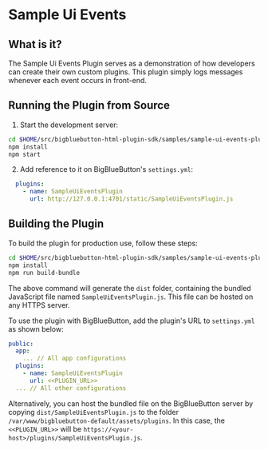 # Sample Ui Events

## What is it?

The Sample Ui Events Plugin serves as a demonstration of how developers can create their own custom plugins. This plugin simply logs messages whenever each event occurs in front-end.

## Running the Plugin from Source

1. Start the development server:

```bash
cd $HOME/src/bigbluebutton-html-plugin-sdk/samples/sample-ui-events-plugin
npm install
npm start
```

2. Add reference to it on BigBlueButton's `settings.yml`:

```yaml
  plugins:
    - name: SampleUiEventsPlugin
      url: http://127.0.0.1:4701/static/SampleUiEventsPlugin.js
```

## Building the Plugin

To build the plugin for production use, follow these steps:

```bash
cd $HOME/src/bigbluebutton-html-plugin-sdk/samples/sample-ui-events-plugin
npm install
npm run build-bundle
```

The above command will generate the `dist` folder, containing the bundled JavaScript file named `SampleUiEventsPlugin.js`. This file can be hosted on any HTTPS server.

To use the plugin with BigBlueButton, add the plugin's URL to `settings.yml` as shown below:

```yaml
public:
  app:
    ... // All app configurations
  plugins:
    - name: SampleUiEventsPlugin
      url: <<PLUGIN_URL>>
  ... // All other configurations
```

Alternatively, you can host the bundled file on the BigBlueButton server by copying `dist/SampleUiEventsPlugin.js` to the folder `/var/www/bigbluebutton-default/assets/plugins`. In this case, the `<<PLUGIN_URL>>` will be `https://<your-host>/plugins/SampleUiEventsPlugin.js`.
